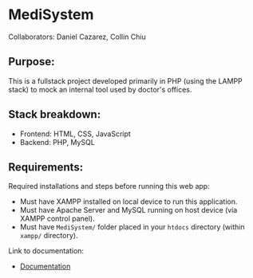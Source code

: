 # MediSystem
Collaborators: Daniel Cazarez, Collin Chiu

## Purpose:
This is a fullstack project developed primarily in PHP (using the LAMPP stack) to mock an internal tool used by doctor's offices.

## Stack breakdown:
- Frontend: HTML, CSS, JavaScript
- Backend: PHP, MySQL

## Requirements:
Required installations and steps before running this web app:
- Must have XAMPP installed on local device to run this application.
- Must have Apache Server and MySQL running on host device (via XAMPP control panel).
- Must have `MediSystem/` folder placed in your `htdocs` directory (within `xampp/` directory).

Link to documentation:
* [Documentation](https://docs.google.com/document/d/17pH2SC4F9Aucfo2TK2npwmB2bFLKcu9IzJesVZlUt5Q/edit?usp=sharing)